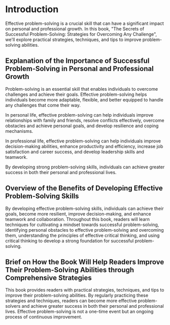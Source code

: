 Introduction
============

Effective problem-solving is a crucial skill that can have a significant impact on personal and professional growth. In this book, "The Secrets of Successful Problem-Solving: Strategies for Overcoming Any Challenge", we'll explore practical strategies, techniques, and tips to improve problem-solving abilities.

Explanation of the Importance of Successful Problem-Solving in Personal and Professional Growth
-----------------------------------------------------------------------------------------------

Problem-solving is an essential skill that enables individuals to overcome challenges and achieve their goals. Effective problem-solving helps individuals become more adaptable, flexible, and better equipped to handle any challenges that come their way.

In personal life, effective problem-solving can help individuals improve relationships with family and friends, resolve conflicts effectively, overcome obstacles and achieve personal goals, and develop resilience and coping mechanisms.

In professional life, effective problem-solving can help individuals improve decision-making abilities, enhance productivity and efficiency, increase job satisfaction and career success, and develop leadership skills and teamwork.

By developing strong problem-solving skills, individuals can achieve greater success in both their personal and professional lives.

Overview of the Benefits of Developing Effective Problem-Solving Skills
-----------------------------------------------------------------------

By developing effective problem-solving skills, individuals can achieve their goals, become more resilient, improve decision-making, and enhance teamwork and collaboration. Throughout this book, readers will learn techniques for cultivating a mindset towards successful problem-solving, identifying personal obstacles to effective problem-solving and overcoming them, understanding the principles of effective critical thinking, and using critical thinking to develop a strong foundation for successful problem-solving.

Brief on How the Book Will Help Readers Improve Their Problem-Solving Abilities through Comprehensive Strategies
----------------------------------------------------------------------------------------------------------------

This book provides readers with practical strategies, techniques, and tips to improve their problem-solving abilities. By regularly practicing these strategies and techniques, readers can become more effective problem-solvers and achieve greater success in both their personal and professional lives. Effective problem-solving is not a one-time event but an ongoing process of continuous improvement.
